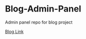 # Blog-Admin-Panel

Admin panel repo for blog project

<a href="https://rcc-blog.vercel.app/">Blog Link</a>
